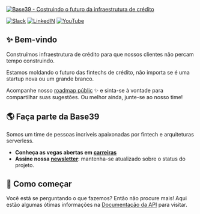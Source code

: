 [![Base39 - Costruindo o futuro da infraestrutura de crédito](https://user-images.githubusercontent.com/1450509/210102121-39d1cf83-5485-4d8b-b035-90f1c20f1bd6.png)](https://base39.com.br)

[![Slack](https://img.shields.io/badge/Slack-@base39.slack.com-yellow.svg)](https://base39.slack.com)
[![LinkedIN](https://img.shields.io/badge/LinkedIn-@base39-lightgray.svg)](https://www.linkedin.com/company/base39)
[![YouTube](https://img.shields.io/badge/YouTube-@base39-red.svg)](https://www.youtube.com/@base39_)

## ✨ Bem-vindo

Construímos infraestrutura de crédito para que nossos clientes não percam tempo construindo.

Estamos moldando o futuro das fintechs de crédito, não importa se é uma startup nova ou um grande branco.

Acompanhe nosso [roadmap públic](https://roadmap.base39.com.br) ✨ e sinta-se à vontade para compartilhar suas sugestões. Ou melhor ainda, junte-se ao nosso time!

## 🌎 Faça parte da Base39

Somos um time de pessoas incríveis apaixonadas por fintech e arquiteturas serverless.

- **Conheça as vegas abertas em [carreiras](https://base39.com.br/carreiras)**
- **Assine nossa [newsletter](https://base39.com.br)**: mantenha-se atualizado sobre o status do projeto.

## 📑 Como começar
Você está se perguntando o que fazemos? Então não procure mais! Aqui estão algumas ótimas informações na [Documentação da API](https://developers.base39.com.br) para visitar.
